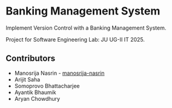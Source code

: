 # Banking Management System

Implement Version Control with a Banking Management System.

Project for Software Engineering Lab: JU UG-II IT 2025.

## Contributors

- Manosrija Nasrin - [manosrija-nasrin](https://www.github.com/manosrija-nasrin)
- Arijit Saha
- Somoprovo Bhattacharjee
- Ayantik Bhaumik
- Aryan Chowdhury
